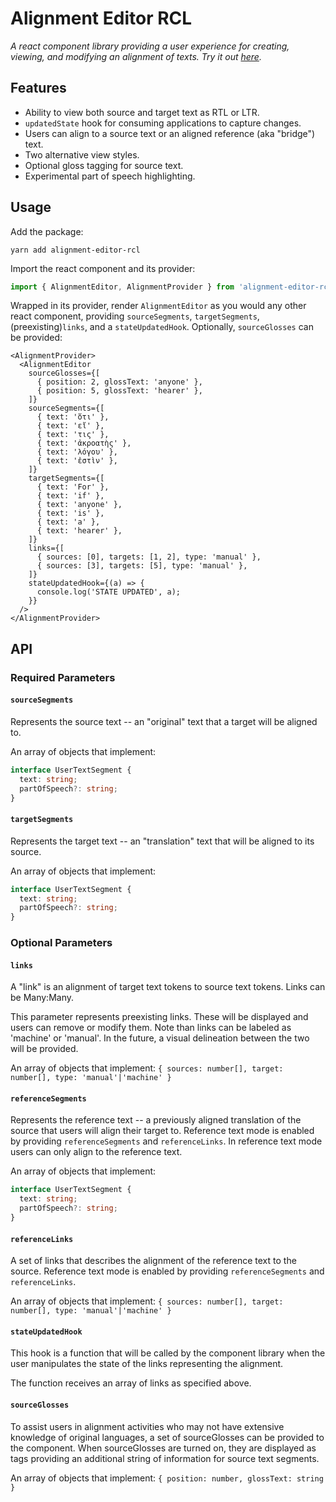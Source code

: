 # Alignment Editor RCL

_A react component library providing a user experience for creating, viewing, and modifying an alignment of texts._
_Try it out [here](https://alignment-editor-rcl.netlify.app/)._

## Features

- Ability to view both source and target text as RTL or LTR.
- `updatedState` hook for consuming applications to capture changes.
- Users can align to a source text or an aligned reference (aka "bridge") text.
- Two alternative view styles.
- Optional gloss tagging for source text.
- Experimental part of speech highlighting.

## Usage

Add the package:

```cli
yarn add alignment-editor-rcl
```

Import the react component and its provider:

```ts
import { AlignmentEditor, AlignmentProvider } from 'alignment-editor-rcl';
```

Wrapped in its provider, render `AlignmentEditor` as you would any other react component, providing `sourceSegments`, `targetSegments`, (preexisting)`links`, and a `stateUpdatedHook`. Optionally, `sourceGlosses` can be provided:

```tsx
<AlignmentProvider>
  <AlignmentEditor
    sourceGlosses={[
      { position: 2, glossText: 'anyone' },
      { position: 5, glossText: 'hearer' },
    ]}
    sourceSegments={[
      { text: 'ὅτι' },
      { text: 'εἴ' },
      { text: 'τις' },
      { text: 'ἀκροατὴς' },
      { text: 'λόγου' },
      { text: 'ἐστὶν' },
    ]}
    targetSegments={[
      { text: 'For' },
      { text: 'if' },
      { text: 'anyone' },
      { text: 'is' },
      { text: 'a' },
      { text: 'hearer' },
    ]}
    links={[
      { sources: [0], targets: [1, 2], type: 'manual' },
      { sources: [3], targets: [5], type: 'manual' },
    ]}
    stateUpdatedHook={(a) => {
      console.log('STATE UPDATED', a);
    }}
  />
</AlignmentProvider>
```

## API

### Required Parameters

#### `sourceSegments`

Represents the source text -- an "original" text that a target will be aligned to.

An array of objects that implement:

```typescript
interface UserTextSegment {
  text: string;
  partOfSpeech?: string;
}
```

#### `targetSegments`

Represents the target text -- an "translation" text that will be aligned to its source.

An array of objects that implement:

```typescript
interface UserTextSegment {
  text: string;
  partOfSpeech?: string;
}
```

### Optional Parameters

#### `links`

A "link" is an alignment of target text tokens to source text tokens. Links can be Many:Many.

This parameter represents preexisting links. These will be displayed and users can remove or modify them. Note than links can be labeled as 'machine' or 'manual'. In the future, a visual delineation between the two will be provided.

An array of objects that implement: `{ sources: number[], target: number[], type: 'manual'|'machine' }`

#### `referenceSegments`

Represents the reference text -- a previously aligned translation of the source that users will align their target to.
Reference text mode is enabled by providing `referenceSegments` and `referenceLinks`.
In reference text mode users can only align to the reference text.

An array of objects that implement:

```typescript
interface UserTextSegment {
  text: string;
  partOfSpeech?: string;
}
```

#### `referenceLinks`

A set of links that describes the alignment of the reference text to the source.
Reference text mode is enabled by providing `referenceSegments` and `referenceLinks`.

An array of objects that implement: `{ sources: number[], target: number[], type: 'manual'|'machine' }`

#### `stateUpdatedHook`

This hook is a function that will be called by the component library when the user manipulates the state of the links representing the alignment.

The function receives an array of links as specified above.

#### `sourceGlosses`

To assist users in alignment activities who may not have extensive knowledge of original languages, a set of sourceGlosses can be provided to the component. When sourceGlosses are turned on, they are displayed as tags providing an additional string of information for source text segments.

An array of objects that implement: `{ position: number, glossText: string }`
